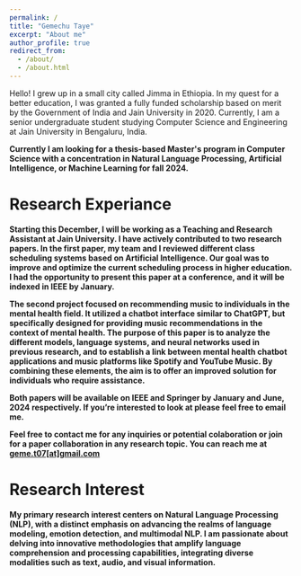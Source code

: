 ```yaml
---
permalink: /
title: "Gemechu Taye"
excerpt: "About me"
author_profile: true
redirect_from: 
  - /about/
  - /about.html
---
```


Hello! I grew up in a small city called Jimma in Ethiopia. In my quest for a better education, I was granted a fully funded scholarship based on merit by the Government of India and Jain University in 2020. Currently, I am a senior undergraduate student studying Computer Science and Engineering at Jain University in Bengaluru, India. 


<b>Currently I am looking for a thesis-based Master's program in Computer Science with a concentration in Natural Language Processing, Artificial Intelligence, or Machine Learning for fall 2024.<b>


Research Experiance
======

Starting this December, I will be working as a Teaching and Research Assistant at Jain University. I have actively contributed to two research papers. In the first paper, my team and I reviewed different class scheduling systems based on Artificial Intelligence. Our goal was to improve and optimize the current scheduling process in higher education. I had the opportunity to present this paper at a conference, and it will be indexed in IEEE by January.

The second project focused on recommending music to individuals in the mental health field. It utilized a chatbot interface similar to ChatGPT, but specifically designed for providing music recommendations in the context of mental health. The purpose of this paper is to analyze the different models, language systems, and neural networks used in previous research, and to establish a link between mental health chatbot applications and music platforms like Spotify and YouTube Music. By combining these elements, the aim is to offer an improved solution for individuals who require assistance.

Both papers will be available on IEEE and Springer by January and June, 2024 respectively. If you’re interested to look at please feel free to email me.


<b>Feel free to contact me for any inquiries or potential colaboration or join for a paper collaboration in any research topic. You can reach me at [geme.t07[at]gmail.com](geme.t07@gmail.com) <b>



Research Interest
======
My primary research interest centers on Natural Language Processing (NLP), with a distinct emphasis on advancing the realms of language modeling, emotion detection, and multimodal NLP. I am passionate about delving into innovative methodologies that amplify language comprehension and processing capabilities, integrating diverse modalities such as text, audio, and visual information.

